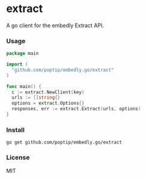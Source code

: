 # extract

A go client for the embedly Extract API.

### Usage

```go
package main

import (
  "github.com/poptip/embedly.go/extract"
)

func main() {
  c := extract.NewClient(key)
  urls := []string{}
  options = extract.Options{}
  responses, err := extract.Extract(urls, options)
}
```

### Install

    go get github.com/poptip/embedly.go/extract

### License

MIT
